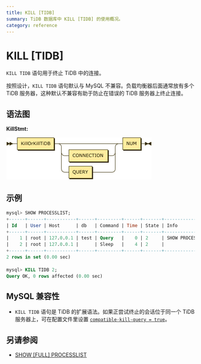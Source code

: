 ```yaml
---
title: KILL [TIDB]
summary: TiDB 数据库中 KILL [TIDB] 的使用概况。
category: reference
---
```


# KILL [TIDB]

`KILL TIDB` 语句用于终止 TiDB 中的连接。

按照设计，`KILL TIDB` 语句默认与 MySQL 不兼容。负载均衡器后面通常放有多个 TiDB 服务器，这种默认不兼容有助于防止在错误的 TiDB 服务器上终止连接。

## 语法图

**KillStmt:**

![KillStmt](/media/sqlgram/KillStmt.png)

## 示例

```sql
mysql> SHOW PROCESSLIST;
+------+------+-----------+------+---------+------+-------+------------------+
| Id   | User | Host      | db   | Command | Time | State | Info             |
+------+------+-----------+------+---------+------+-------+------------------+
|    1 | root | 127.0.0.1 | test | Query   |    0 | 2     | SHOW PROCESSLIST |
|    2 | root | 127.0.0.1 |      | Sleep   |    4 | 2     |                  |
+------+------+-----------+------+---------+------+-------+------------------+
2 rows in set (0.00 sec)

mysql> KILL TIDB 2;
Query OK, 0 rows affected (0.00 sec)
```

## MySQL 兼容性

* `KILL TIDB` 语句是 TiDB 的扩展语法。如果正尝试终止的会话位于同一个 TiDB 服务器上，可在配置文件里设置 [`compatible-kill-query = true`](dev/reference/configuration/tidb-server/configuration-file.md#compatible-kill-query)。

## 另请参阅

* [SHOW \[FULL\] PROCESSLIST](dev/reference/sql/statements/show-processlist.md)

